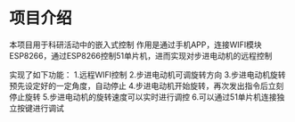 #  项目介绍

本项目用于科研活动中的嵌入式控制
作用是通过手机APP，连接WIFI模块ESP8266，通过ESP8266控制51单片机，进而实现对步进电动机的远程控制

实现了如下功能：
1.远程WIFI控制
2.步进电动机可调旋转方向
3.步进电动机旋转预先设定好的一定角度，自动停止
4.步进电动机开始旋转，再次发出指令后立刻停止旋转
5.步进电动机的旋转速度可以实时进行调控
6.可以通过51单片机连接独立按键进行调试
